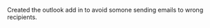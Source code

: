 Created the outlook add in to avoid somone sending emails to wrong recipients.

<!---
satya-yadav/satya-yadav is a ✨ special ✨ repository because its `README.md` (this file) appears on your GitHub profile.
You can click the Preview link to take a look at your changes.
--->
